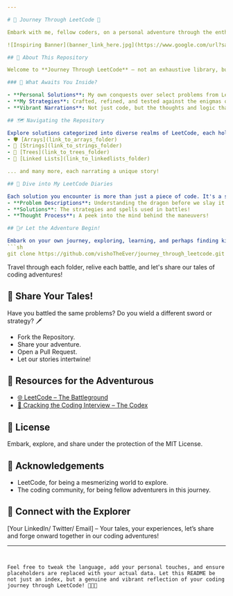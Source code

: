 ```yaml
---

# 🚀 Journey Through LeetCode 🚀

Embark with me, fellow coders, on a personal adventure through the enthralling challenges presented by LeetCode! 🚴‍♂️✨

![Inspiring Banner](banner_link_here.jpg](https://www.google.com/url?sa=i&url=https%3A%2F%2Fwww.freepik.com%2Fphotos%2Fmotivation-banner&psig=AOvVaw18cSb1C0kE7_cvNtk4_n_9&ust=1696912111209000&source=images&cd=vfe&opi=89978449&ved=0CBAQjRxqFwoTCMij-q6Q6IEDFQAAAAAdAAAAABAH)) <!-- Don't forget to insert a motivating banner image link -->

## 🌟 About This Repository

Welcome to **Journey Through LeetCode** – not an exhaustive library, but a personal log where I, [Your Name], share my experiences, triumphs, and struggles while tackling various LeetCode problems.

### 🌈 What Awaits You Inside?

- **Personal Solutions**: My own conquests over select problems from LeetCode.
- **My Strategies**: Crafted, refined, and tested against the enigmas of coding challenges.
- **Vibrant Narrations**: Not just code, but the thoughts and logic that forged them.

## 🗺️ Navigating the Repository

Explore solutions categorized into diverse realms of LeetCode, each holding tales of my adventures:
- 🛡️ [Arrays](link_to_arrays_folder)
- 🏹 [Strings](link_to_strings_folder)
- 🌲 [Trees](link_to_trees_folder)
- 🔄 [Linked Lists](link_to_linkedlists_folder)

... and many more, each narrating a unique story!

## 📘 Dive into My LeetCode Diaries

Each solution you encounter is more than just a piece of code. It's a story, woven with:
- **Problem Descriptions**: Understanding the dragon before we slay it!
- **Solutions**: The strategies and spells used in battles!
- **Thought Process**: A peek into the mind behind the maneuvers!

## 🚴‍♂️ Let the Adventure Begin!

Embark on your own journey, exploring, learning, and perhaps finding kinship in shared struggles and victories:
```sh
git clone https://github.com/vishoTheEver/journey_through_leetcode.git
```
Travel through each folder, relive each battle, and let's share our tales of coding adventures!

## 🤝 Share Your Tales!

Have you battled the same problems? Do you wield a different sword or strategy? 🗡️
- Fork the Repository.
- Share your adventure.
- Open a Pull Request.
- Let our stories intertwine!

## 🏰 Resources for the Adventurous

- [🌐 LeetCode – The Battleground](https://leetcode.com/)
- [📘 Cracking the Coding Interview – The Codex](https://www.amazon.com/Cracking-Coding-Interview-Programming-Questions/dp/0984782850)

## 📜 License

Embark, explore, and share under the protection of the MIT License.

## 🎉 Acknowledgements

- LeetCode, for being a mesmerizing world to explore.
- The coding community, for being fellow adventurers in this journey.

## 💌 Connect with the Explorer

[Your LinkedIn/ Twitter/ Email] – Your tales, your experiences, let’s share and forge onward together in our coding adventures!

---
```


Feel free to tweak the language, add your personal touches, and ensure placeholders are replaced with your actual data. Let this README be not just an index, but a genuine and vibrant reflection of your coding journey through LeetCode! 🌟🚀📘
